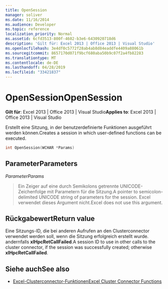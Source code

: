 ```yaml
---
title: OpenSession
manager: soliver
ms.date: 11/16/2014
ms.audience: Developer
ms.topic: reference
localization_priority: Normal
ms.assetid: 6cfd3513-800f-4602-b3e6-6430920718d6
description: 'Gilt für: Excel 2013 | Office 2013 | Visual Studio'
ms.openlocfilehash: 3e4df0c5772f28ab4ab8d84eaddfe4409a88061b
ms.sourcegitcommit: 8657170d071f9bcf680aba50b9c07f2a4fb82283
ms.translationtype: MT
ms.contentlocale: de-DE
ms.lasthandoff: 04/28/2019
ms.locfileid: "33421837"
---
```

# <a name="opensession"></a><span data-ttu-id="df274-103">OpenSession</span><span class="sxs-lookup"><span data-stu-id="df274-103">OpenSession</span></span>

<span data-ttu-id="df274-104">**Gilt für**: Excel 2013 | Office 2013 | Visual Studio</span><span class="sxs-lookup"><span data-stu-id="df274-104">**Applies to**: Excel 2013 | Office 2013 | Visual Studio</span></span> 
  
<span data-ttu-id="df274-105">Erstellt eine Sitzung, in der benutzerdefinierte Funktionen ausgeführt werden können.</span><span class="sxs-lookup"><span data-stu-id="df274-105">Creates a session in which user-defined functions can be executed.</span></span>
  
```cpp
int OpenSession(WCHAR *Params)
```

## <a name="parameters"></a><span data-ttu-id="df274-106">Parameter</span><span class="sxs-lookup"><span data-stu-id="df274-106">Parameters</span></span>

<span data-ttu-id="df274-107">_Parameter_</span><span class="sxs-lookup"><span data-stu-id="df274-107">_Params_</span></span>
  
> <span data-ttu-id="df274-108">Ein Zeiger auf eine durch Semikolons getrennte UNICODE-Zeichenfolge mit Parametern für die Sitzung.</span><span class="sxs-lookup"><span data-stu-id="df274-108">A pointer to semicolon-delimited UNICODE string of parameters for the session.</span></span> <span data-ttu-id="df274-109">Excel verwendet dieses Argument nicht.</span><span class="sxs-lookup"><span data-stu-id="df274-109">Excel does not use this argument.</span></span>
    
## <a name="return-value"></a><span data-ttu-id="df274-110">Rückgabewert</span><span class="sxs-lookup"><span data-stu-id="df274-110">Return value</span></span>

<span data-ttu-id="df274-111">Eine Sitzungs-ID, die bei anderen Aufrufen an den Clusterconnector verwendet werden soll, wenn die Sitzung erfolgreich erstellt wurde. andernfalls **xlHpcRetCallFailed**.</span><span class="sxs-lookup"><span data-stu-id="df274-111">A session ID to use in other calls to the cluster connector, if the session was successfully created; otherwise **xlHpcRetCallFailed**.</span></span>
  
## <a name="see-also"></a><span data-ttu-id="df274-112">Siehe auch</span><span class="sxs-lookup"><span data-stu-id="df274-112">See also</span></span>

- [<span data-ttu-id="df274-113">Excel-Clusterconnector-Funktionen</span><span class="sxs-lookup"><span data-stu-id="df274-113">Excel Cluster Connector Functions</span></span>](excel-cluster-connector-functions.md)

